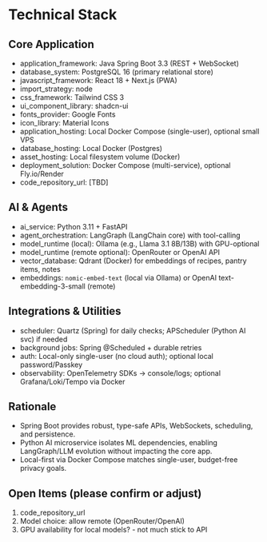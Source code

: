 # Technical Stack

## Core Application
- application_framework: Java Spring Boot 3.3 (REST + WebSocket)
- database_system: PostgreSQL 16 (primary relational store)
- javascript_framework: React 18 + Next.js (PWA)
- import_strategy: node
- css_framework: Tailwind CSS 3
- ui_component_library: shadcn-ui
- fonts_provider: Google Fonts
- icon_library: Material Icons
- application_hosting: Local Docker Compose (single-user), optional small VPS
- database_hosting: Local Docker (Postgres)
- asset_hosting: Local filesystem volume (Docker)
- deployment_solution: Docker Compose (multi-service), optional Fly.io/Render
- code_repository_url: [TBD]

## AI & Agents
- ai_service: Python 3.11 + FastAPI
- agent_orchestration: LangGraph (LangChain core) with tool-calling
- model_runtime (local): Ollama (e.g., Llama 3.1 8B/13B) with GPU-optional
- model_runtime (remote optional): OpenRouter or OpenAI API
- vector_database: Qdrant (Docker) for embeddings of recipes, pantry items, notes
- embeddings: `nomic-embed-text` (local via Ollama) or OpenAI text-embedding-3-small (remote)

## Integrations & Utilities
- scheduler: Quartz (Spring) for daily checks; APScheduler (Python AI svc) if needed
- background jobs: Spring @Scheduled + durable retries
- auth: Local-only single-user (no cloud auth); optional local password/Passkey
- observability: OpenTelemetry SDKs → console/logs; optional Grafana/Loki/Tempo via Docker

## Rationale
- Spring Boot provides robust, type-safe APIs, WebSockets, scheduling, and persistence.
- Python AI microservice isolates ML dependencies, enabling LangGraph/LLM evolution without impacting the core app.
- Local-first via Docker Compose matches single-user, budget-free privacy goals.

## Open Items (please confirm or adjust)
1. code_repository_url
2. Model choice:  allow remote (OpenRouter/OpenAI)
3. GPU availability for local models? - not much stick to API


